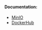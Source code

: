 #### Documentation:
- [MinIO](https://docs.min.io/docs/)
- [DockerHub](https://hub.docker.com/r/minio/minio)
